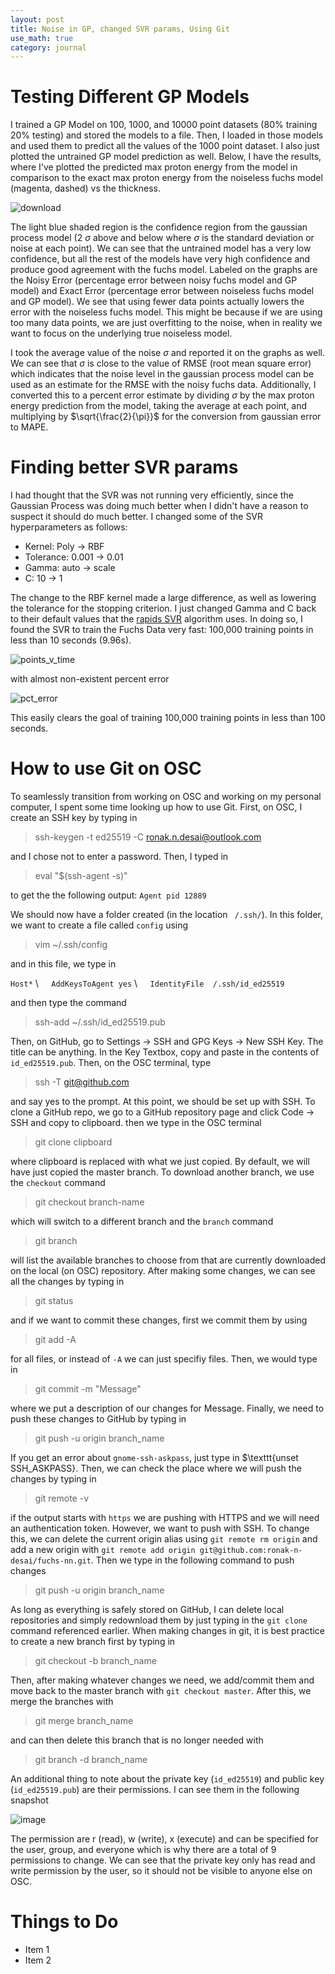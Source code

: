 ```yaml
---
layout: post
title: Noise in GP, changed SVR params, Using Git
use_math: true
category: journal
---
```



# Testing Different GP Models

I trained a GP Model on 100, 1000, and 10000 point datasets (80% training 20% testing) and stored the models to a file. Then, I loaded in those models and used them to predict all the values of the 1000 point dataset. I also just plotted the untrained GP model prediction as well. Below, I have the results, where I've plotted the predicted max proton energy from the model in comparison to the exact max proton energy from the noiseless fuchs model (magenta, dashed) vs the thickness. 

![download](https://user-images.githubusercontent.com/98538788/235240618-06ea90c0-38d4-4956-856c-66f830fd7871.png)

The light blue shaded region is the confidence region from the gaussian process model (2 $\sigma$ above and below where $\sigma$ is the standard deviation or noise at each point). We can see that the untrained model has a very low confidence, but all the rest of the models have very high confidence and produce good agreement with the fuchs model. Labeled on the graphs are the Noisy Error (percentage error between noisy fuchs model and GP model) and Exact Error (percentage error between noiseless fuchs model and GP model). We see that using fewer data points actually lowers the error with the noiseless fuchs model. This might be because if we are using too many data points, we are just overfitting to the noise, when in reality we want to focus on the underlying true noiseless model. 

I took the average value of the noise $\sigma$ and reported it on the graphs as well. We can see that $\sigma$ is close to the value of RMSE (root mean square error) which indicates that the noise level in the gaussian process model can be used as an estimate for the RMSE with the noisy fuchs data. Additionally, I converted this to a percent error estimate by dividing $\sigma$ by the max proton energy prediction from the model, taking the average at each point, and multiplying by $\sqrt{\frac{2}{\pi}}$ for the conversion from gaussian error to MAPE.


# Finding better SVR params

I had thought that the SVR was not running very efficiently, since the Gaussian Process was doing much better when I didn't have a reason to suspect it should do much better. I changed some of the SVR hyperparameters as follows: 

- Kernel: Poly $\rightarrow$ RBF
- Tolerance: 0.001 $\rightarrow$ 0.01
- Gamma: auto $\rightarrow$ scale
- C: 10 $\rightarrow$ 1

The change to the RBF kernel made a large difference, as well as lowering the tolerance for the stopping criterion. I just changed Gamma and C back to their default values that the [rapids SVR](https://docs.rapids.ai/api/cuml/stable/api/#support-vector-machines) algorithm uses. In doing so, I found the SVR to train the Fuchs Data very fast: 100,000 training points in less than 10 seconds (9.96s). 

![points_v_time](https://user-images.githubusercontent.com/98538788/235244831-5dc98ff9-072f-4e34-a772-d3b32e3532f4.png)

with almost non-existent percent error

![pct_error](https://user-images.githubusercontent.com/98538788/235244955-ffb5ca43-e2a6-4ebd-947f-540a9156519d.png)

This easily clears the goal of training 100,000 training points in less than 100 seconds. 

# How to use Git on OSC

To seamlessly transition from working on OSC and working on my personal computer, I spent some time looking up how to use Git. First, on OSC, I create an SSH key by typing in 

> ssh-keygen -t ed25519 -C ronak.n.desai@outlook.com

and I chose not to enter a password. Then, I typed in 

> eval "$(ssh-agent -s)"

to get the the following output: $\texttt{Agent pid 12889}$


We should now have a folder created (in the location $\texttt{~/.ssh/}$). In this folder, we want to create a file called $\texttt{config}$ using 

> vim ~/.ssh/config

and in this file, we type in 

$\texttt{Host*}$ \\
  $\quad \texttt{AddKeysToAgent yes}$ \\
  $\quad \texttt{IdentityFile ~/.ssh/id\_ed25519}$
  
and then type the command

> ssh-add ~/.ssh/id_ed25519.pub

Then, on GitHub, go to Settings $\rightarrow$ SSH and GPG Keys $\rightarrow$ New SSH Key. The title can be anything. In the Key Textbox, copy and paste in the contents of $\texttt{id\_ed25519.pub}$. Then, on the OSC terminal, type

> ssh -T git@github.com

and say yes to the prompt. At this point, we should be set up with SSH. To clone a GitHub repo, we go to a GitHub repository page and click Code $\rightarrow$ SSH and copy to clipboard. then we type in the OSC terminal 

> git clone clipboard

where clipboard is replaced with what we just copied. By default, we will have just copied the master branch. To download another branch, we use the $\texttt{checkout}$ command

> git checkout branch-name

which will switch to a different branch and the $\texttt{branch}$ command

> git branch

will list the available branches to choose from that are currently downloaded on the local (on OSC) repository. After making some changes, we can see all the changes by typing in 

> git status

and if we want to commit these changes, first we commit them by using

> git add -A

for all files, or instead of $\texttt{-A}$ we can just specifiy files. Then, we would type in 

> git commit -m "Message"

where we put a description of our changes for Message. Finally, we need to push these changes to GitHub by typing in

> git push -u origin branch_name

If you get an error about $\texttt{gnome-ssh-askpass}$, just type in $\texttt{unset SSH_ASKPASS}. Then, we can check the place where we will push the changes by typing in 

> git remote -v

if the output starts with $\texttt{https}$ we are pushing with HTTPS and we will need an authentication token. However, we want to push with SSH. To change this, we can delete the current origin alias using $\texttt{git remote rm origin}$ and add a new origin with $\texttt{git remote add origin git@github.com:ronak-n-desai/fuchs-nn.git}$. Then we type in the following command to push changes

> git push -u origin branch_name

As long as everything is safely stored on GitHub, I can delete local repositories and simply redownload them by just typing in the $\texttt{git clone}$ command referenced earlier. When making changes in git, it is best practice to create a new branch first by typing in 

> git checkout -b branch_name

Then, after making whatever changes we need, we add/commit them and move back to the master branch with $\texttt{git checkout master}$. After this, we merge the branches with 

> git merge branch_name

and can then delete this branch that is no longer needed with 

> git branch -d branch_name

An additional thing to note about the private key ($\texttt{id\_ed25519}$) and public key ($\texttt{id\_ed25519.pub}$) are their permissions. I can see them in the following snapshot

![image](https://user-images.githubusercontent.com/98538788/236250758-808cfe62-0110-45a2-83a6-174a2c98702f.png)

The permission are r (read), w (write), x (execute) and can be specified for the user, group, and everyone which is why there are a total of 9 permissions to change. We can see that the private key only has read and write permission by the user, so it should not be visible to anyone else on OSC.



# Things to Do
- Item 1
- Item 2
